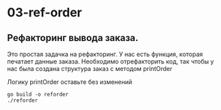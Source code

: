 # 03-ref-order

## Рефакторинг вывода заказа.

Это простая задачка на рефакторинг. У нас есть функция, которая печатает данные заказа. Необходимо отрефакторить код,
так чтобы у нас была создана структура заказ с методом printOrder

Логику printOrder оставьте без изменений

```shell
go build -o reforder
./reforder
```